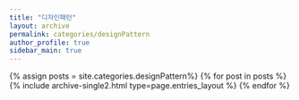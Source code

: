 ```yaml
---
title: "디자인패턴"
layout: archive
permalink: categories/designPattern
author_profile: true
sidebar_main: true
---
```



{% assign posts = site.categories.designPattern%} 
{% for post in posts %} {% include archive-single2.html type=page.entries_layout %} {% endfor %}
